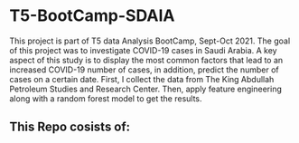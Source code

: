 # T5-BootCamp-SDAIA
This project is part of T5 data Analysis BootCamp, Sept-Oct 2021.
The goal of this project was to investigate COVID-19 cases in Saudi Arabia. A key aspect of this study is to display the most common factors that lead to an increased COVID-19 number of cases, in addition, predict the number of cases on a certain date. First, I collect the data from The King Abdullah Petroleum Studies and Research Center. Then, apply feature engineering along with a random forest model to get the results.

This Repo cosists of:
- 
